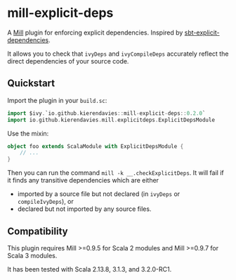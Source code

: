 # mill-explicit-deps

A [Mill](https://com-lihaoyi.github.io/mill) plugin for enforcing explicit dependencies. Inspired by [sbt-explicit-dependencies](https://github.com/cb372/sbt-explicit-dependencies).

It allows you to check that `ivyDeps` and `ivyCompileDeps` accurately reflect the direct dependencies of your source code.

## Quickstart

Import the plugin in your `build.sc`:
```scala
import $ivy.`io.github.kierendavies::mill-explicit-deps::0.2.0`
import io.github.kierendavies.mill.explicitdeps.ExplicitDepsModule
```

Use the mixin:
```scala
object foo extends ScalaModule with ExplicitDepsModule {
    // ...
}
```

Then you can run the command `mill -k __.checkExplicitDeps`.
It will fail if it finds any transitive dependencies which are either
- imported by a source file but not declared (in `ivyDeps` or `compileIvyDeps`), or
- declared but not imported by any source files.

## Compatibility

This plugin requires Mill >=0.9.5 for Scala 2 modules and Mill >=0.9.7 for Scala 3 modules.

It has been tested with Scala 2.13.8, 3.1.3, and 3.2.0-RC1.
